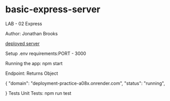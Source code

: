 # basic-express-server

LAB - 02
Express

Author: Jonathan Brooks

[deployed server](https://deployment-practice-a08x.onrender.com)

Setup
.env requirements:PORT - 3000

Running the app: npm start

Endpoint: Returns Object

{
  "domain": "deployment-practice-a08x.onrender.com",
  "status": "running",
  <!-- "port":  -->
}
Tests
Unit Tests: npm run test
<!-- Lint Tests: npm run lint -->
